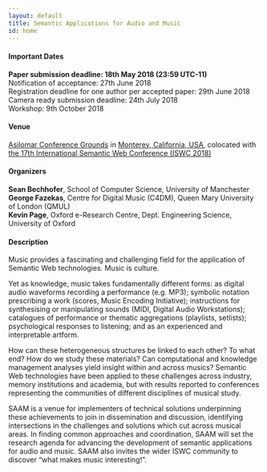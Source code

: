 ```yaml
---
layout: default
title: Semantic Applications for Audio and Music
id: home
---
```

#### Important Dates
__Paper submission deadline: 18th May 2018 (23:59 UTC-11)__  
Notification of acceptance: 27th June 2018  
Registration deadline for one author per accepted paper: 29th June 2018  
Camera ready submission deadline: 24th July 2018  
Workshop: 9th October 2018  

#### Venue
[Asilomar Conference Grounds](https://www.visitasilomar.com/)
in [Monterey, California, USA](https://goo.gl/maps/AxGeD75finr),
colocated with [the 17th International Semantic Web Conference (ISWC 2018)](http://iswc2018.semanticweb.org/)

#### Organizers
__Sean Bechhofer__, School of Computer Science, University of Manchester  
__George Fazekas__, Centre for Digital Music (C4DM), Queen Mary University of London (QMUL)  
__Kevin Page__, Oxford e-Research Centre, Dept. Engineering Science, University of Oxford

#### Description
Music provides a fascinating and challenging field for the application of Semantic Web technologies. Music is culture.

Yet as knowledge, music takes fundamentally different forms: as digital audio waveforms recording a performance (e.g. MP3); symbolic notation prescribing a work (scores, Music Encoding Initiative); instructions for synthesising or manipulating sounds (MIDI, Digital Audio Workstations); catalogues of performance or thematic aggregations (playlists, setlists); psychological responses to listening; and as an experienced and interpretable artform.

How can these heterogeneous structures be linked to each other? To what end? How do we study these materials? Can computational and knowledge management analyses yield insight within and across musics? Semantic Web technologies have been applied to these challenges across industry, memory institutions and academia, but with results reported to conferences representing the communities of different disciplines of musical study.

SAAM is a venue for implementers of technical solutions underpinning these achievements to join in dissemination and discussion, identifying intersections in the challenges and solutions which cut across musical areas. In finding common approaches and coordination, SAAM will set the research agenda for advancing the development of semantic applications for audio and music. SAAM also invites the wider ISWC community to discover “what makes music interesting!”.
